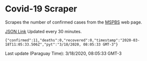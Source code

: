 # Covid-19 Scraper

Scrapes the number of confirmed cases from the [MSPBS](https://www.mspbs.gov.py/covid-19.php) web page.

[JSON Link](https://jmayalag.github.io/covid19-scrape/cases.json)
Updated every 30 minutes.
```
{"confirmed":11,"deaths":0,"recovered":0,"timestamp":"2020-03-18T11:05:33.506Z","pyt":"3/18/2020, 08:05:33 GMT-3"}
```
Last update (Paraguay Time): 3/18/2020, 08:05:33 GMT-3